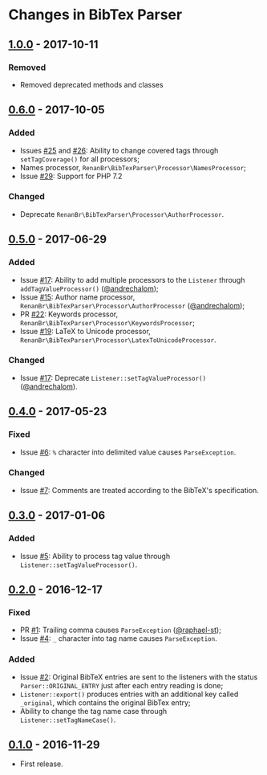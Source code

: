 # Changes in BibTex Parser

## [1.0.0] - 2017-10-11

### Removed

- Removed deprecated methods and classes

[1.0.0]: https://github.com/renanbr/bibtex-parser/releases/tag/1.0.0

## [0.6.0] - 2017-10-05

### Added

- Issues [#25] and [#26]: Ability to change covered tags  through `setTagCoverage()` for all processors;
- Names processor, `RenanBr\BibTexParser\Processor\NamesProcessor`;
- Issue [#29]: Support for PHP 7.2

### Changed

- Deprecate `RenanBr\BibTexParser\Processor\AuthorProcessor`.

[0.6.0]: https://github.com/renanbr/bibtex-parser/releases/tag/0.6.0
[#25]: https://github.com/renanbr/bibtex-parser/issues/25
[#26]: https://github.com/renanbr/bibtex-parser/issues/26
[#29]: https://github.com/renanbr/bibtex-parser/issues/29

## [0.5.0] - 2017-06-29

### Added

- Issue [#17]: Ability to add multiple processors to the `Listener` through `addTagValueProcessor()` ([@andrechalom]);
- Issue [#15]: Author name processor, `RenanBr\BibTexParser\Processor\AuthorProcessor` ([@andrechalom]);
- PR [#22]: Keywords processor, `RenanBr\BibTexParser\Processor\KeywordsProcessor`;
- Issue [#19]: LaTeX to Unicode processor, `RenanBr\BibTexParser\Processor\LatexToUnicodeProcessor`.

[0.5.0]: https://github.com/renanbr/bibtex-parser/releases/tag/0.5.0

### Changed

- Issue [#17]: Deprecate `Listener::setTagValueProcessor()` ([@andrechalom]).

[#15]: https://github.com/renanbr/bibtex-parser/issues/15
[#17]: https://github.com/renanbr/bibtex-parser/issues/17
[#22]: https://github.com/renanbr/bibtex-parser/pull/22
[#19]: https://github.com/renanbr/bibtex-parser/issues/19

## [0.4.0] - 2017-05-23

### Fixed

- Issue [#6]: `%` character into delimited value causes `ParseException`.

[#6]: https://github.com/renanbr/bibtex-parser/issues/6

### Changed

- Issue [#7]: Comments are treated according to the BibTeX's specification.

[#7]: https://github.com/renanbr/bibtex-parser/issues/7

[0.4.0]: https://github.com/renanbr/bibtex-parser/releases/tag/0.4.0

## [0.3.0] - 2017-01-06

### Added

- Issue [#5]: Ability to process tag value through `Listener::setTagValueProcessor()`.

[#5]: https://github.com/renanbr/bibtex-parser/issues/5

[0.3.0]: https://github.com/renanbr/bibtex-parser/releases/tag/0.3.0

## [0.2.0] - 2016-12-17

### Fixed

- PR [#1]: Trailing comma causes `ParseException` ([@raphael-st]);
- Issue [#4]: `_` character into tag name causes `ParseException`.

[#1]: https://github.com/renanbr/bibtex-parser/commit/2ac8aec67d4f6aceb443cb03b855f8c2b2f456e3
[#4]: https://github.com/renanbr/bibtex-parser/issues/4

[0.2.0]: https://github.com/renanbr/bibtex-parser/releases/tag/0.2.0


### Added

- Issue [#2]: Original BibTeX entries are sent to the listeners with the status `Parser::ORIGINAL_ENTRY` just after each entry reading is done;
- `Listener::export()` produces entries with an additional key called `_original`, which contains the original BibTex entry;
- Ability to change the tag name case through `Listener::setTagNameCase()`.

[#2]: https://github.com/renanbr/bibtex-parser/issues/2

## [0.1.0] - 2016-11-29

- First release.

[0.1.0]: https://github.com/renanbr/bibtex-parser/releases/tag/0.1.0

[@andrechalom]: https://github.com/andrechalom
[@raphael-st]: https://github.com/raphael-st
